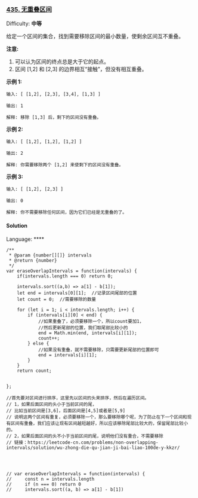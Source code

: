 ### [435\. 无重叠区间](https://leetcode-cn.com/problems/non-overlapping-intervals/)

Difficulty: **中等**


给定一个区间的集合，找到需要移除区间的最小数量，使剩余区间互不重叠。

**注意:**

1.  可以认为区间的终点总是大于它的起点。
2.  区间 [1,2] 和 [2,3] 的边界相互“接触”，但没有相互重叠。

**示例 1:**

```
输入: [ [1,2], [2,3], [3,4], [1,3] ]

输出: 1

解释: 移除 [1,3] 后，剩下的区间没有重叠。
```

**示例 2:**

```
输入: [ [1,2], [1,2], [1,2] ]

输出: 2

解释: 你需要移除两个 [1,2] 来使剩下的区间没有重叠。
```

**示例 3:**

```
输入: [ [1,2], [2,3] ]

输出: 0

解释: 你不需要移除任何区间，因为它们已经是无重叠的了。
```


#### Solution

Language: ****

```
/**
 * @param {number[][]} intervals
 * @return {number}
 */
var eraseOverlapIntervals = function(intervals) {
    if(intervals.length === 0) return 0;
    
    intervals.sort((a,b) => a[1] - b[1]);  
    let end = intervals[0][1];  //记录区间尾部的位置
    let count = 0;  //需要移除的数量
    
    for (let i = 1; i < intervals.length; i++) {
        if (intervals[i][0] < end) {
            //如果重叠了，必须要移除一个，所以count要加1，
            //然后更新尾部的位置，我们取尾部比较小的
            end = Math.min(end, intervals[i][1]);
            count++;
        } else {
            //如果没有重叠，就不需要移除，只需要更新尾部的位置即可
            end = intervals[i][1];
        }
    }
    return count;
    
    
};

//首先要对区间进行排序，这里先以区间的头来排序，然后在遍历区间。
// 1，如果后面区间的头小于当前区间的尾，
// 比如当前区间是[3,6]，后面区间是[4,5]或者是[5,9]
// 说明这两个区间有重复，必须要移除一个，那么要移除哪个呢，为了防止在下一个区间和现有区间有重叠，我们应该让现有区间越短越好，所以应该移除尾部比较大的，保留尾部比较小的。
// 2，如果后面区间的头不小于当前区间的尾，说明他们没有重合，不需要移除
// 链接：https://leetcode-cn.com/problems/non-overlapping-intervals/solution/wu-zhong-die-qu-jian-ji-bai-liao-100de-y-kkzr/




// var eraseOverlapIntervals = function(intervals) {
//     const n = intervals.length
//     if (n === 0) return 0
//     intervals.sort((a, b) => a[1] - b[1])
```